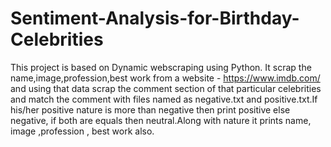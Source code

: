 # Sentiment-Analysis-for-Birthday-Celebrities
This project is based on Dynamic webscraping using Python.
It scrap the name,image,profession,best work from a website - https://www.imdb.com/ and using that data scrap the comment section of that particular celebrities and match the comment with files named as negative.txt and positive.txt.If his/her positive nature is more than negative then print positive else negative, if both are equals then neutral.Along with nature it prints name, image ,profession , best work also.  
